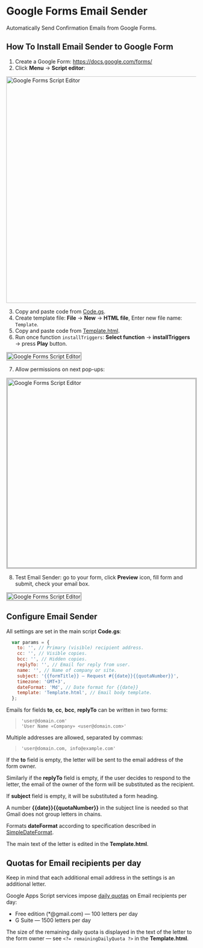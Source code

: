 # Google Forms Email Sender

Automatically Send Confirmation Emails from Google Forms.

## How To Install Email Sender to Google Form

1. Create a Google Form: https://docs.google.com/forms/
2. Click **Menu** → **Script editor**:

<p><img src="https://raw.githubusercontent.com/romychvk/google-forms-email-sender/master/doc/img/google-forms-email-sender-1.png" width="600" alt="Google Forms Script Editor" class="border"></p>

3. Copy and paste code from [Code.gs](Code.gs).
4. Create template file: **File** → **New** → **HTML file**, Enter new file name: `Template`.
5. Copy and paste code from [Template.html](Template.html).
6. Run once function `installTriggers`: **Select function** → **installTriggers** → press **Play** button.

<p><img src="https://raw.githubusercontent.com/romychvk/google-forms-email-sender/master/doc/img/google-forms-email-sender-2.png" alt="Google Forms Script Editor" style="border: 3px solid silver;"></p>

7. Allow permissions on next pop-ups:

<p><img src="https://raw.githubusercontent.com/romychvk/google-forms-email-sender/master/doc/img/google-forms-email-sender-3.png" width="500"  alt="Google Forms Script Editor" style="border: 3px solid silver;"></p>

8. Test Email Sender: go to your form, click **Preview** icon, fill form and submit, check your email box.

<p><img src="https://raw.githubusercontent.com/romychvk/google-forms-email-sender/master/doc/img/google-forms-email-sender-4.png" alt="Google Forms Script Editor" style="border: 3px solid silver;"></p>

## Configure Email Sender

All settings are set in the main script **Code.gs**:

```javascript
  var params = {
    to: '', // Primary (visible) recipient address. 
    cc: '', // Visible copies.
    bcc: '', // Hidden copies.
    replyTo: '', // Email for reply from user.
    name: '', // Name of company or site.
    subject: '{{formTitle}} — Request #{{date}}{{quotaNumber}}',
    timezone: 'GMT+3',
    dateFormat: 'Md', // Date format for {{date}}
    template: 'Template.html', // Email body template.
  };
```

Emails for fields **to**, **cc**, **bcc**, **replyTo** can be written in two forms:

> `'user@domain.com'`<br>
> `'User Name «Company» <user@domain.com>'`

Multiple addresses are allowed, separated by commas:

> `'user@domain.com, info@example.com'`

If the **to** field is empty, the letter will be sent to the email address of the form owner.

Similarly if the **replyTo** field is empty, if the user decides to respond to the letter, the email of the owner of the form will be substituted as the recipient.

If **subject** field is empty, it will be substituted a form heading.

A number **{{date}}{{quotaNumber}}** in the subject line is needed so that Gmail does not group letters in chains.

Formats **dateFormat** according to specification described in [SimpleDateFormat](https://docs.oracle.com/javase/7/docs/api/java/text/SimpleDateFormat.html).

The main text of the letter is edited in the **Template.html**.

## Quotas for Email recipients per day

Keep in mind that each additional email address in the settings is an additional letter.

Google Apps Script services impose [daily quotas](https://developers.google.com/apps-script/guides/services/quotas) on Email recipients per day:

* Free edition (*@gmail.com) — 100 letters per day
* G Suite — 1500 letters per day

The size of the remaining daily quota is displayed in the text of the letter to the form owner — see `<?= remainingDailyQuota ?>` in the **Template.html**.
